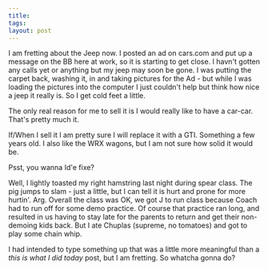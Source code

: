 ```yaml
---
title: 
tags: 
layout: post
---
```

I am fretting about the Jeep now.  I posted an ad on cars.com and put up a message on the BB here at work, so it is starting to get close.  I havn't gotten any calls yet or anything but my jeep may soon be gone.  I was putting the carpet back, washing it, in and taking pictures for the Ad - but while I was loading the pictures into the computer I just couldn't help but think how nice a jeep it really is.  So I get cold feet a little.  



The only real reason for me to sell it is I would really like to have a car-car.  That's pretty much it.  



If/When I sell it I am pretty sure I will replace it with a GTI.  Something a few years old. I also like the WRX wagons, but I am not sure how solid it would be. 



Psst, you wanna Id'e fixe?



Well, I lightly toasted my right hamstring last night during spear class. The pig jumps to slam - just a little, but I can tell it is hurt and prone for more hurtin'.  Arg.  Overall the class was OK, we got J to run class because Coach had to run off for some demo practice.  Of course that practice ran long, and resulted in us having to stay late for the parents to return and get their non-demoing kids back.  But I ate Chuplas (supreme, no tomatoes) and got to play some chain whip. 



I had intended to type something up that was a little more meaningful than a _this is what I did today_ post, but I am fretting. So whatcha gonna do?
